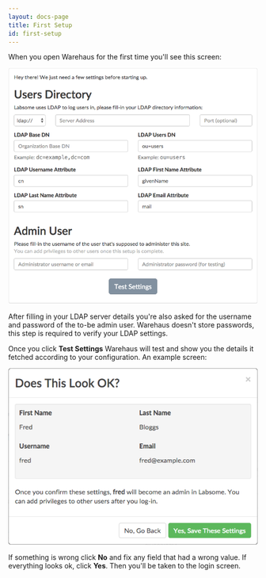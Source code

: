 ```yaml
---
layout: docs-page
title: First Setup
id: first-setup
---
```


When you open Warehaus for the first time you'll see this screen:

![First Setup Screenshot](/assets/img/first-setup-form.png)

After filling in your LDAP server details you're also asked for the username and password of the to-be admin user. Warehaus doesn't store passwords, this step is required to verify your LDAP settings.

Once you click **Test Settings** Warehaus will test and show you the details it fetched according to your configuration. An example screen:

![First Setup Confirm](/assets/img/first-setup-confirm.png)

If something is wrong click **No** and fix any field that had a wrong value. If everything looks ok, click **Yes**. Then you'll be taken to the login screen.
